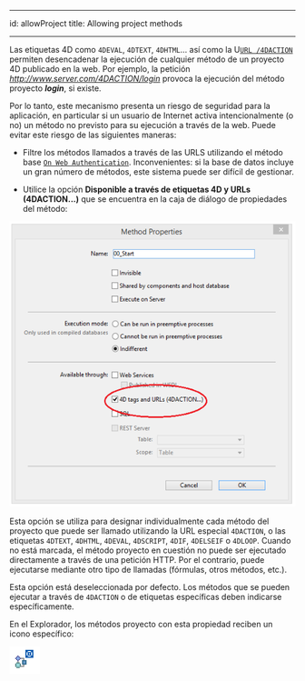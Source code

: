 - - -
id: allowProject title: Allowing project methods
- - -


Las etiquetas 4D como `4DEVAL`, `4DTEXT`, `4DHTML`... así como la U[`URL /4DACTION`](httpRequests.md#/4daction) permiten desencadenar la ejecución de cualquier método de un proyecto 4D publicado en la web. Por ejemplo, la petición *http://www.server.com/4DACTION/login* provoca la ejecución del método proyecto ***login***, si existe.

Por lo tanto, este mecanismo presenta un riesgo de seguridad para la aplicación, en particular si un usuario de Internet activa intencionalmente (o no) un método no previsto para su ejecución a través de la web. Puede evitar este riesgo de las siguientes maneras:

*   Filtre los métodos llamados a través de las URLS utilizando el método base [`On Web Authentication`](authentication.md#on-web-authentication). Inconvenientes: si la base de datos incluye un gran número de métodos, este sistema puede ser difícil de gestionar.

*   Utilice la opción **Disponible a través de etiquetas 4D y URLs (4DACTION...)** que se encuentra en la caja de diálogo de propiedades del método:

![](../assets/en/WebServer/methodProperties.png)

Esta opción se utiliza para designar individualmente cada método del proyecto que puede ser llamado utilizando la URL especial `4DACTION`, o las etiquetas `4DTEXT`, `4DHTML`, `4DEVAL`, `4DSCRIPT`, `4DIF`, `4DELSEIF` o `4DLOOP`. Cuando no está marcada, el método proyecto en cuestión no puede ser ejecutado directamente a través de una petición HTTP. Por el contrario, puede ejecutarse mediante otro tipo de llamadas (fórmulas, otros métodos, etc.).

Esta opción está deseleccionada por defecto. Los métodos que se pueden ejecutar a través de `4DACTION` o de etiquetas específicas deben indicarse específicamente.

En el Explorador, los métodos proyecto con esta propiedad reciben un icono específico:

 ![](../assets/en/WebServer/methodIcon.png)
